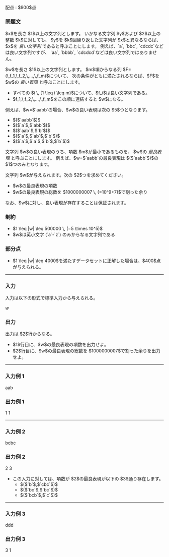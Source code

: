 
<div>

<span>

<span>

<p>
配点 : $900$点
</p>

<div>

<section>

### **問題文**

<p>
$x$を長さ $1$以上の文字列とします。
いかなる文字列 $y$および $2$以上の整数 $k$に対しても、
$y$を $k$回繰り返した文字列が $x$と異なるならば、
$x$を
<em>
良い文字列
</em>
であると呼ぶことにします。
例えば、`a`, `bbc`, `cdcdc`などは良い文字列ですが、
`aa`, `bbbb`, `cdcdcd`などは良い文字列ではありません。
</p>

<p>
$w$を長さ $1$以上の文字列とします。
$m$項からなる列 $F=(\,f_1,\,f_2,\,...,\,f_m)$について、
次の条件がともに満たされるならば、$F$を $w$の
<em>
良い表現
</em>
と呼ぶことにします。
</p>

<ul>

<li>
すべての $i \, (1 \leq i \leq m)$について、$f_i$は良い文字列である。
</li>

<li>
$f_1,\,f_2,\,...,\,f_m$をこの順に連結すると $w$になる。
</li>

</ul>

<p>
例えば、$w=$`aabb`の場合、$w$の良い表現は次の $5$つとなります。
</p>

<ul>

<li>
$($`aabb`$)$
</li>

<li>
$($`a`$,$`abb`$)$
</li>

<li>
$($`aab`$,$`b`$)$
</li>

<li>
$($`a`$,$`ab`$,$`b`$)$
</li>

<li>
$($`a`$,$`a`$,$`b`$,$`b`$)$
</li>

</ul>

<p>
文字列 $w$の良い表現のうち、項数 $m$が最小であるものを、
$w$の
<em>
最良表現
</em>
と呼ぶことにします。
例えば、$w=$`aabb`の最良表現は $($`aabb`$)$の $1$つのみとなります。
</p>

<p>
文字列 $w$が与えられます。次の $2$つを求めてください。
</p>

<ul>

<li>
$w$の最良表現の項数
</li>

<li>
$w$の最良表現の総数を $1000000007 \, (=10^9+7)$で割った余り
</li>

</ul>

<p>
なお、$w$に対し、良い表現が存在することは保証されます。
</p>

</section>

</div>

<div>

<section>

### **制約**

<ul>

<li>
$1 \leq |w| \leq 500000 \, (=5 \times 10^5)$
</li>

<li>
$w$は英小文字 (`a`-`z`) のみからなる文字列である
</li>

</ul>

</section>

</div>

<div>

<section>

### **部分点**

<ul>

<li>
$1 \leq |w| \leq 4000$を満たすデータセットに正解した場合は、$400$点が与えられる。
</li>

</ul>

</section>

</div>

---

<div>

<div>

<section>

### **入力**

<p>
入力は以下の形式で標準入力から与えられる。
</p>

<div>

$w$
</div>

</section>

</div>

<div>

<section>

### **出力**

<p>
出力は $2$行からなる。
</p>

<ul>

<li>
$1$行目に、$w$の最良表現の項数を出力せよ。
</li>

<li>
$2$行目に、$w$の最良表現の総数を $1000000007$で割った余りを出力せよ。
</li>

</ul>

</section>

</div>

</div>

---

<div>

<section>

### **入力例 1**

<div>

aab

</div>

</section>

</div>

<div>

<section>

### **出力例 1**

<div>

1
1

</div>

</section>

</div>

---

<div>

<section>

### **入力例 2**

<div>

bcbc

</div>

</section>

</div>

<div>

<section>

### **出力例 2**

<div>

2
3

</div>

<ul>

<li>
この入力に対しては、項数が $2$の最良表現が以下の $3$通り存在します。
<ul>

<li>
$($`b`$,$`cbc`$)$
</li>

<li>
$($`bc`$,$`bc`$)$
</li>

<li>
$($`bcb`$,$`c`$)$
</li>

</ul>

</li>

</ul>

</section>

</div>

---

<div>

<section>

### **入力例 3**

<div>

ddd

</div>

</section>

</div>

<div>

<section>

### **出力例 3**

<div>

3
1

</div>

</section>

</div>

</span>

</span>

</div>
